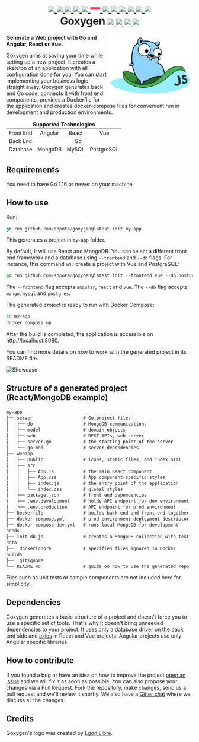 <h1 align="center">
    <a href="https://github.com/Shpota/goxygen/tree/main/docs/README.md">
        <img height="25px" src="https://cdnjs.cloudflare.com/ajax/libs/flag-icon-css/3.4.6/flags/4x3/gb.svg">
    </a>
    <a href="https://github.com/Shpota/goxygen/tree/main/docs/README_zh.md">
        <img height="20px" src="https://cdnjs.cloudflare.com/ajax/libs/flag-icon-css/3.4.6/flags/4x3/cn.svg">
    </a>
    <a href="https://github.com/Shpota/goxygen/tree/main/docs/README_ua.md">
        <img height="20px" src="https://cdnjs.cloudflare.com/ajax/libs/flag-icon-css/3.4.6/flags/4x3/ua.svg">
    </a>
    <a href="https://github.com/Shpota/goxygen/tree/main/docs/README_ko.md">
        <img height="20px" src="https://cdnjs.cloudflare.com/ajax/libs/flag-icon-css/3.4.6/flags/4x3/kr.svg">
    </a>
    <a href="https://github.com/Shpota/goxygen/tree/main/docs/README_pt-br.md">
        <img height="20px" src="https://cdnjs.cloudflare.com/ajax/libs/flag-icon-css/3.4.6/flags/4x3/br.svg">
    </a>
    <a href="https://github.com/Shpota/goxygen/tree/main/docs/README_by.md">
        <img height="20px" src="flag-by.svg">
    </a>
    <a href="https://github.com/Shpota/goxygen/tree/main/docs/README_fr.md">
        <img height="20px" src="https://cdnjs.cloudflare.com/ajax/libs/flag-icon-css/3.4.6/flags/4x3/fr.svg">
    </a>
    <a href="https://github.com/Shpota/goxygen/tree/main/docs/README_es.md">
        <img height="20px" src="https://cdnjs.cloudflare.com/ajax/libs/flag-icon-css/3.4.6/flags/4x3/es.svg">
    </a>
    <a href="https://github.com/Shpota/goxygen/tree/main/docs/README_jp.md">
        <img height="20px" src="https://cdnjs.cloudflare.com/ajax/libs/flag-icon-css/3.4.6/flags/4x3/jp.svg">
    </a>
    <a href="https://github.com/Shpota/goxygen/tree/main/docs/README_id.md">
        <img height="20px" src="https://cdnjs.cloudflare.com/ajax/libs/flag-icon-css/3.4.6/flags/4x3/id.svg">
    </a>
    <a href="https://github.com/Shpota/goxygen/tree/main/docs/README_he.md">
        <img height="20px" src="https://cdnjs.cloudflare.com/ajax/libs/flag-icon-css/3.4.6/flags/4x3/il.svg">
    </a>
    <a href="https://github.com/Shpota/goxygen/tree/main/docs/README_tr.md">
        <img height="20px" src="https://cdnjs.cloudflare.com/ajax/libs/flag-icon-css/3.4.6/flags/4x3/tr.svg">
    </a>
    <br>
    Goxygen
    <a href="https://github.com/Shpota/goxygen/actions?query=workflow%3Abuild">
        <img src="https://github.com/Shpota/goxygen/workflows/build/badge.svg">
    </a>
    <a href="https://github.com/Shpota/goxygen/releases">
        <img src="https://img.shields.io/github/v/tag/shpota/goxygen?color=green&label=version">
    </a>
    <a href="https://gitter.im/goxygen/community">
        <img src="https://badges.gitter.im/goxygen/community.svg">
    </a>
    <a href="https://github.com/Shpota/goxygen/pulls">
        <img src="https://img.shields.io/badge/PRs-welcome-brightgreen.svg">
    </a>
</h1>

<img src="logo.svg" align="right" width="230px" alt="goxygen logo">

**Generate a Web project with Go and Angular, React or Vue.**

Goxygen aims at saving your time while setting up a new project. It
creates a skeleton of an application with all configuration done for
you. You can start implementing your business logic straight away.
Goxygen generates back end Go code, connects it with front end
components, provides a Dockerfile for the application and creates
docker-compose files for convenient run in development and production
environments.

<table>
    <thead>
    <tr align="center">
        <td colspan=4><b>Supported Technologies</b></td>
    </tr>
    </thead>
    <tbody>
    <tr align="center">
        <td align="center">Front End</td>
        <td>Angular</td>
        <td>React</td>
        <td>Vue</td>
    </tr>
    <tr align="center">
        <td>Back End</td>
        <td colspan=3>Go</td>
    </tr>
    <tr align="center">
        <td>Database</td>
        <td>MongoDB</td>
        <td>MySQL</td>
        <td>PostgreSQL</td>
    </tr>
    </tbody>
</table>

## Requirements

You need to have Go 1.16 or newer on your machine.

## How to use

Run:

```go
go run github.com/shpota/goxygen@latest init my-app
```

This generates a project in `my-app` folder.

By default, it will use React and MongoDB. You can select
a different front end framework and a database using
`--frontend` and `--db` flags. For instance, this command
will create a project with Vue and PostgreSQL:

```go
go run github.com/shpota/goxygen@latest init --frontend vue --db postgres my-app
```

The `--frontend` flag accepts `angular`, `react` and `vue`.
The `--db` flag accepts `mongo`, `mysql` and `postgres`.

The generated project is ready to run with Docker Compose:

```sh
cd my-app
docker compose up
```

After the build is completed, the application is accessible
on http://localhost:8080.

You can find more details on how to work with the generated
project in its README file.

![Showcase](showcase.gif)

## Structure of a generated project (React/MongoDB example)

    my-app
    ├── server                   # Go project files
    │   ├── db                   # MongoDB communications
    │   ├── model                # domain objects
    │   ├── web                  # REST APIs, web server
    │   ├── server.go            # the starting point of the server
    │   └── go.mod               # server dependencies
    ├── webapp
    │   ├── public               # icons, static files, and index.html
    │   ├── src
    │   │   ├── App.js           # the main React component
    │   │   ├── App.css          # App component-specific styles
    │   │   ├── index.js         # the entry point of the application
    │   │   └── index.css        # global styles
    │   ├── package.json         # front end dependencies
    │   ├── .env.development     # holds API endpoint for dev environment
    │   └── .env.production      # API endpoint for prod environment
    ├── Dockerfile               # builds back end and front end together
    ├── docker-compose.yml       # prod environment deployment descriptor
    ├── docker-compose-dev.yml   # runs local MongoDB for development needs
    ├── init-db.js               # creates a MongoDB collection with test data
    ├── .dockerignore            # specifies files ignored in Docker builds
    ├── .gitignore
    └── README.md                # guide on how to use the generated repo

Files such as unit tests or sample components are not included here
for simplicity.

## Dependencies

Goxygen generates a basic structure of a project and doesn't force you
to use a specific set of tools. That's why it doesn't bring unneeded
dependencies to your project. It uses only a database driver on the
back end side and [axios](https://github.com/axios/axios) in React
and Vue projects. Angular projects use only Angular specific libraries.

## How to contribute

If you found a bug or have an idea on how to improve the project
[open an issue](https://github.com/Shpota/goxygen/issues)
and we will fix it as soon as possible. You can also propose your
changes via a Pull Request. Fork the repository, make changes, send
us a pull request and we'll review it shortly. We also have a
[Gitter chat](https://gitter.im/goxygen/community) where we discuss
all the changes.

## Credits

Goxygen's logo was created by [Egon Elbre](https://twitter.com/egonelbre).
